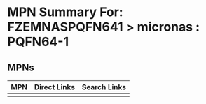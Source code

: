 



# MPN Summary For: FZEMNASPQFN641 > micronas : PQFN64-1

## MPNs
  

|MPN|Direct Links|Search Links|
| :--- | :--- | :--- |
||||
